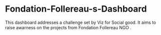 # Fondation-Follereau-s-Dashboard
This dashboard addresses a challenge set by Viz for Social good. It aims to raise awarness on the projects from Fondation Follereau NGO .
